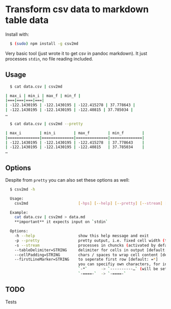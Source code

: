 # Transform csv data to markdown table data

Install with:

```sh
  $ (sudo) npm install -g csv2md
```

Very basic tool (just wrote it to get csv in pandoc markdown). It just processes `stdin`, no file reading included.

## Usage

```sh
  $ cat data.csv | csv2md

| max_i | min_i | max_f | min_f |
|===|===|===|===|
| -122.1430195 | -122.1430195 | -122.415278 | 37.778643 |
| -122.1430195 | -122.1430195 | -122.40815 | 37.785034 |
…
```

```sh
  $ cat data.csv | csv2md --pretty

| max_i        | min_i        | max_f        | min_f        |
|==============|==============|==============|==============|
| -122.1430195 | -122.1430195 | -122.415278  | 37.778643    |
| -122.1430195 | -122.1430195 | -122.40815   | 37.785034    |
…
```

## Options

Despite from `pretty` you can also set these options as well:


```sh
  $ csv2md -h

  Usage:
    csv2md                      [-hps] [--help] [--pretty] [--stream] [--tableDelimiter=STRING] [--cellPadding=STRING] [--firstLineMarker=STRING]

  Example:
    cat data.csv | csv2md > data.md
    **important** it expects input on `stdin`

  Options:
    -h --help                   show this help message and exit
    -p --pretty                 pretty output, i.e. fixed cell width (takes longer) [default: false]
    -s --stream                 processes in chuncks (activated by default) [default: true]
    --tableDelimiter=STRING     delimiter for cells in output [default: |]
    --cellPadding=STRING        chars / spaces to wrap cell content [default: ' ']
    --firstLineMarker=STRING    to seperate first row [default: =*]
                                you can specifiy own characters, for instance:
                                `-*`      -> `----------…` (will be set to same width as cell)
                                `-====-`  -> `-====-`
```

## TODO

Tests
